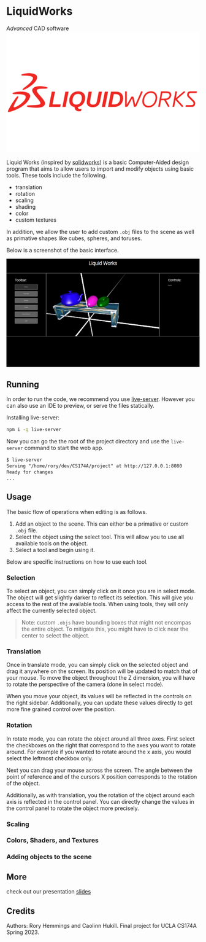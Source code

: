 # LiquidWorks
*Advanced* CAD software
![logo](img/logo.png)
 
Liquid Works (inspired by [solidworks](https://www.solidworks.com/)) is a basic Computer-Aided design program that aims to allow users to import and modify objects using basic tools. These tools include the following. 

* translation
* rotation
* scaling
* shading
* color
* custom textures

In addition, we allow the user to add custom `.obj` files to the scene as well as primative shapes like cubes, spheres, and toruses.

Below is a screenshot of the basic interface.

![ui](img/ui.png)

## Running

In order to run the code, we recommend you use [live-server](https://www.npmjs.com/package/live-server). However you can also use an IDE to preview, or serve the files statically.

Installing live-server:
```sh
npm i -g live-server
```

Now you can go the the root of the project directory and use the `live-server` command to start the web app.

```
$ live-server
Serving "/home/rory/dev/CS174A/project" at http://127.0.0.1:8080
Ready for changes
...
```
## Usage

The basic flow of operations when editing is as follows.

1. Add an object to the scene. This can either be a primative or custom `.obj` file.
2. Select the object using the select tool. This will allow you to use all available tools on the object.
3. Select a tool and begin using it.

Below are specific instructions on how to use each tool.

### Selection

To select an object, you can simply click on it once you are in select mode. The object will get slightly darker to reflect its selection. This will give you access to the rest of the available tools. When using tools, they will only affect the currently selected object.

>Note: custom `.objs` have bounding boxes that might not encompas the entire object. To mitigate this, you might have to click near the center to select the object.

### Translation

Once in translate mode, you can simply click on the selected object and drag it anywhere on the screen. Its position will be updated to match that of your mouse. To move the object throughout the Z dimension, you will have to rotate the perspective of the camera (done in select mode).

When you move your object, its values will be reflected in the controls on the right sidebar. Additionally, you can update these values directly to get more fine grained control over the position.

### Rotation

In rotate mode, you can rotate the object around all three axes. First select the checkboxes on the right that correspond to the axes you want to rotate around. For example if you wanted to rotate around the x axis, you would select the leftmost checkbox only.

Next you can drag your mouse across the screen. The angle between the point of reference and of the cursors X position corresponds to the rotation of the object.

Additionally, as with translation, you the rotation of the object around each axis is reflected in the control panel. You can directly change the values in the control panel to rotate the object more precisely.

### Scaling

### Colors, Shaders, and Textures

### Adding objects to the scene


## More
check out our presentation [slides](https://docs.google.com/presentation/d/1uyPM7ad5gW8sJO4-lVXb_T4_4vzY0gbeMiJJafwrBkQ/edit#slide=id.g250f042911b_3_7)

## Credits
Authors: Rory Hemmings and Caolinn Hukill.
Final project for UCLA CS174A Spring 2023.